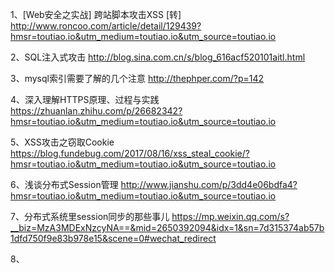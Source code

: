1、[Web安全之实战] 跨站脚本攻击XSS [转]
http://www.roncoo.com/article/detail/129439?hmsr=toutiao.io&utm_medium=toutiao.io&utm_source=toutiao.io

2、SQL注入式攻击
http://blog.sina.com.cn/s/blog_616acf520101aitl.html

3、mysql索引需要了解的几个注意
http://thephper.com/?p=142

4、深入理解HTTPS原理、过程与实践
https://zhuanlan.zhihu.com/p/26682342?hmsr=toutiao.io&utm_medium=toutiao.io&utm_source=toutiao.io

5、XSS攻击之窃取Cookie
https://blog.fundebug.com/2017/08/16/xss_steal_cookie/?hmsr=toutiao.io&utm_medium=toutiao.io&utm_source=toutiao.io

6、浅谈分布式Session管理
http://www.jianshu.com/p/3dd4e06bdfa4?hmsr=toutiao.io&utm_medium=toutiao.io&utm_source=toutiao.io

7、分布式系统里session同步的那些事儿
https://mp.weixin.qq.com/s?__biz=MzA3MDExNzcyNA==&mid=2650392094&idx=1&sn=7d315374ab57b1dfd750f9e83b978e15&scene=0#wechat_redirect

8、



